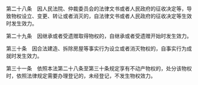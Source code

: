 第二十八条　因人民法院、仲裁委员会的法律文书或者人民政府的征收决定等，导致物权设立、变更、转让或者消灭的，自法律文书或者人民政府的征收决定等生效时发生效力。

第二十九条　因继承或者受遗赠取得物权的，自继承或者受遗赠开始时发生效力。

第三十条　因合法建造、拆除房屋等事实行为设立或者消灭物权的，自事实行为成就时发生效力。

第三十一条　依照本法第二十八条至第三十条规定享有不动产物权的，处分该物权时，依照法律规定需要办理登记的，未经登记，不发生物权效力。